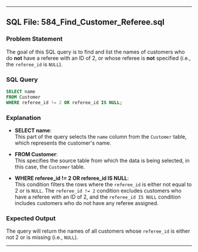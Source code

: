 
---

## **SQL File: 584_Find_Customer_Referee.sql**

### **Problem Statement**
The goal of this SQL query is to find and list the names of customers who do **not** have a referee with an ID of 2, or whose referee is **not** specified (i.e., the `referee_id` is `NULL`).

### **SQL Query**

```sql
SELECT name
FROM Customer
WHERE referee_id != 2 OR referee_id IS NULL;
```

### **Explanation**

- **SELECT name**:  
  This part of the query selects the `name` column from the `Customer` table, which represents the customer's name.
  
- **FROM Customer**:  
  This specifies the source table from which the data is being selected, in this case, the `Customer` table.

- **WHERE referee_id != 2 OR referee_id IS NULL**:  
  This condition filters the rows where the `referee_id` is either not equal to 2 or is `NULL`. The `referee_id != 2` condition excludes customers who have a referee with an ID of 2, and the `referee_id IS NULL` condition includes customers who do not have any referee assigned.

### **Expected Output**
The query will return the names of all customers whose `referee_id` is either not 2 or is missing (i.e., `NULL`).

---
